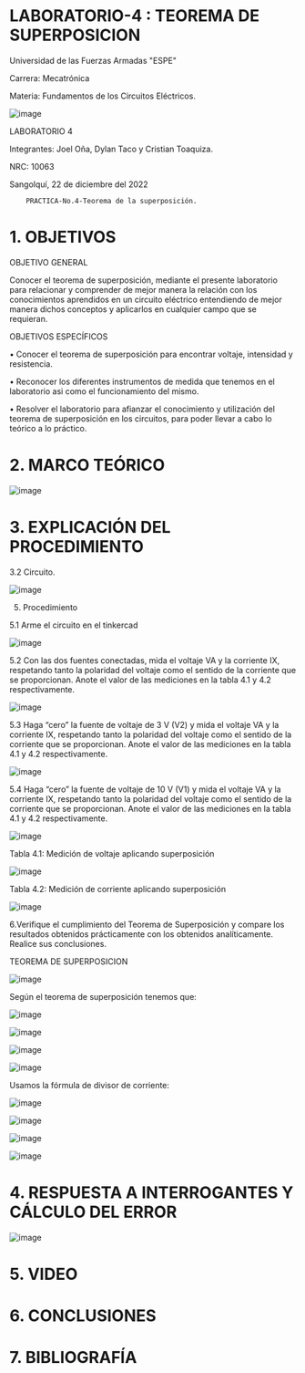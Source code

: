 # LABORATORIO-4 :  TEOREMA DE SUPERPOSICION

Universidad de las Fuerzas Armadas "ESPE"

Carrera: Mecatrónica

Materia: Fundamentos de los Circuitos Eléctricos.

![image](https://user-images.githubusercontent.com/116817673/209225382-1a639523-10cc-4029-8023-0740fc2cc60a.png)

LABORATORIO 4

Integrantes: Joel Oña, Dylan Taco y Cristian Toaquiza.

NRC: 10063

Sangolquí, 22 de diciembre del 2022

		PRACTICA-No.4-Teorema de la superposición.       
    
#   1. OBJETIVOS
OBJETIVO GENERAL

Conocer el teorema de superposición, mediante el presente laboratorio para relacionar y comprender de mejor manera la relación con los conocimientos aprendidos en un circuito eléctrico entendiendo de mejor manera dichos conceptos y aplicarlos en cualquier campo que se requieran.

OBJETIVOS ESPECÍFICOS

• Conocer el teorema de superposición para encontrar voltaje, intensidad y resistencia.

• Reconocer los diferentes instrumentos de medida que tenemos en el laboratorio asi como el funcionamiento del mismo.

• Resolver el laboratorio para afianzar el conocimiento y utilización del teorema de superposición en los circuitos, para poder llevar a cabo lo teórico a lo práctico.

# 2. MARCO TEÓRICO

![image](https://user-images.githubusercontent.com/116817673/209237150-0473ef15-15d5-4c76-ab47-bc562f788169.png)


# 3. EXPLICACIÓN DEL PROCEDIMIENTO

3.2 Circuito.

![image](https://user-images.githubusercontent.com/116687152/209013800-84a3cf3a-50b7-4244-a3f5-2c31e283c25d.png)

5. Procedimiento 

5.1 Arme el circuito en el tinkercad

![image](https://user-images.githubusercontent.com/116687152/209013928-5b247cb1-bef2-4036-9441-d65d31c0f406.png)

5.2 Con las dos fuentes conectadas, mida el voltaje VA y la corriente IX, respetando
tanto la polaridad del voltaje como el sentido de la corriente que se proporcionan. Anote
el valor de las mediciones en la tabla 4.1 y 4.2 respectivamente.

![image](https://user-images.githubusercontent.com/116687152/209014494-0aeb514e-c115-436e-b244-de6d85de6ad2.png)

5.3 Haga “cero” la fuente de voltaje de 3 V (V2) y mida el voltaje VA y la corriente IX,
respetando tanto la polaridad del voltaje como el sentido de la corriente que se
proporcionan. Anote el valor de las mediciones en la tabla 4.1 y 4.2 respectivamente.

![image](https://user-images.githubusercontent.com/116687152/209014694-1646e24f-08e5-4bab-a0e6-2b10ea501e71.png)

5.4 Haga “cero” la fuente de voltaje de 10 V (V1) y mida el voltaje VA y la corriente
IX, respetando tanto la polaridad del voltaje como el sentido de la corriente que se
proporcionan. Anote el valor de las mediciones en la tabla 4.1 y 4.2 respectivamente.

![image](https://user-images.githubusercontent.com/116687152/209015090-ae62c24b-ceb3-4ac8-8a22-62fb36ab82b3.png)

Tabla 4.1: Medición de voltaje aplicando superposición

![image](https://user-images.githubusercontent.com/116687152/209219907-7fc55a49-2a93-4fdb-ac74-e45967288ea5.png)


Tabla 4.2: Medición de corriente aplicando superposición

![image](https://user-images.githubusercontent.com/116687152/209219918-1a231724-b8f2-4267-a338-3ccc6831dca5.png)

6.Verifique el cumplimiento del Teorema de Superposición y compare los
resultados obtenidos prácticamente con los obtenidos analíticamente. Realice sus
conclusiones.

TEOREMA DE SUPERPOSICION

![image](https://user-images.githubusercontent.com/116817673/209237655-7b1d579a-acc7-4b70-9c34-f249986b1abb.png)

Según el teorema de superposición tenemos que:

![image](https://user-images.githubusercontent.com/116817673/209237701-e9534fbb-c74e-4603-8a7f-7ef65bb82097.png)

![image](https://user-images.githubusercontent.com/116817673/209237763-471fab01-1ab7-42a0-83a4-80163c40c807.png)

![image](https://user-images.githubusercontent.com/116817673/209237837-92dd951a-3798-40c9-be9b-44e01ed269ba.png)

![image](https://user-images.githubusercontent.com/116817673/209237861-16ad3a6e-06a7-488f-885a-b8343cef4606.png)

Usamos la fórmula de divisor de corriente:

![image](https://user-images.githubusercontent.com/116817673/209237899-c49f7e19-989b-4763-b2f4-0f073e92b2e8.png)

![image](https://user-images.githubusercontent.com/116817673/209237932-43ca0dc9-ba27-4228-bdf0-10a1857ac54c.png)

![image](https://user-images.githubusercontent.com/116817673/209237970-578b55df-2a65-4861-bfb5-74e939033d6f.png)

![image](https://user-images.githubusercontent.com/116817673/209237997-2edcfd3b-656e-4850-90e6-0b5c4648309d.png)

# 4. RESPUESTA A INTERROGANTES Y CÁLCULO DEL ERROR

![image](https://user-images.githubusercontent.com/116817673/209238149-d0968279-5ead-4357-a134-c5f44598ac9a.png)

# 5. VIDEO


# 6. CONCLUSIONES


# 7. BIBLIOGRAFÍA

